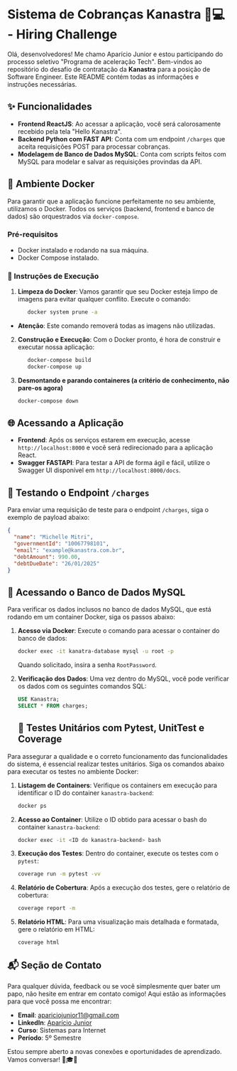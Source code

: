 # Sistema de Cobranças Kanastra 💼💻 - Hiring Challenge

Olá, desenvolvedores! Me chamo Aparício Junior e estou participando do processo seletivo "Programa de aceleração Tech".
Bem-vindos ao repositório do desafio de contratação da **Kanastra** para a posição de Software Engineer.
Este README contém todas as informações e instruções necessárias.

## ✨ Funcionalidades

- **Frontend ReactJS**: Ao acessar a aplicação, você será calorosamente recebido pela tela "Hello Kanastra".
- **Backend Python com FAST API**: Conta com um endpoint `/charges` que aceita requisições POST para processar cobranças.
- **Modelagem de Banco de Dados MySQL**: Conta com scripts feitos com MySQL para modelar e salvar as requisições provindas da API.

## 🐳 Ambiente Docker

Para garantir que a aplicação funcione perfeitamente no seu ambiente, utilizamos o Docker.
Todos os serviços (backend, frontend e banco de dados) são orquestrados via `docker-compose`.

### Pré-requisitos

- Docker instalado e rodando na sua máquina.
- Docker Compose instalado.

### 🚀 Instruções de Execução

1. **Limpeza do Docker**: Vamos garantir que seu Docker esteja limpo de imagens para evitar qualquer conflito.
Execute o comando:
   ```sh
      docker system prune -a
   ```

- **Atenção**: Este comando removerá todas as imagens não utilizadas.

2. **Construção e Execução**: Com o Docker pronto, é hora de construir e executar nossa aplicação:
   ```sh
      docker-compose build
      docker-compose up
   ```

3. **Desmontando e parando containeres (a critério de conhecimento, não pare-os agora)**
   ```sh
   docker-compose down
   ```

## 🌐 Acessando a Aplicação

- **Frontend**: Após os serviços estarem em execução, acesse `http://localhost:8000` e você será redirecionado para a aplicação React.
- **Swagger FASTAPI**: Para testar a API de forma ágil e fácil, utilize o Swagger UI disponível em `http://localhost:8000/docs`.

## 📝 Testando o Endpoint `/charges`

Para enviar uma requisição de teste para o endpoint `/charges`, siga o exemplo de payload abaixo:

```json
{
  "name": "Michelle Mitri",
  "governmentId": "10067798101",
  "email": "example@kanastra.com.br",
  "debtAmount": 990.00,
  "debtDueDate": "26/01/2025"
}
```

## 💾 Acessando o Banco de Dados MySQL

Para verificar os dados inclusos no banco de dados MySQL, que está rodando em um container Docker, siga os passos abaixo:

1. **Acesso via Docker**: Execute o comando para acessar o container do banco de dados:
   ```sh
   docker exec -it kanatra-database mysql -u root -p
   ```
   Quando solicitado, insira a senha `RootPassword`.

2. **Verificação dos Dados**: Uma vez dentro do MySQL, você pode verificar os dados com os seguintes comandos SQL:
   ```sql
   USE Kanastra;
   SELECT * FROM charges;
   ```

   ## 🧪 Testes Unitários com Pytest, UnitTest e Coverage

Para assegurar a qualidade e o correto funcionamento das funcionalidades do sistema, é essencial realizar testes unitários. Siga os comandos abaixo para executar os testes no ambiente Docker:

1. **Listagem de Containers**: Verifique os containers em execução para identificar o ID do container `kanastra-backend`:
   ```sh
   docker ps
   ```

2. **Acesso ao Container**: Utilize o ID obtido para acessar o bash do container `kanastra-backend`:
   ```sh
   docker exec -it <ID do kanastra-backend> bash
   ```

3. **Execução dos Testes**: Dentro do container, execute os testes com o `pytest`:
   ```sh
   coverage run -m pytest -vv
   ```

4. **Relatório de Cobertura**: Após a execução dos testes, gere o relatório de cobertura:
   ```sh
   coverage report -m
   ```

5. **Relatório HTML**: Para uma visualização mais detalhada e formatada, gere o relatório em HTML:
   ```sh
   coverage html
   ```

## 📬 Seção de Contato 

Para qualquer dúvida, feedback ou se você simplesmente quer bater um papo, não hesite em entrar em contato comigo! Aqui estão as informações para que você possa me encontrar:

- **Email**: [apariciojunior11@gmail.com](mailto:apariciojunior11@gmail.com)
- **LinkedIn**: [Aparício Junior](https://www.linkedin.com/in/apariciojunior)
- **Curso**: Sistemas para Internet
- **Período**: 5º Semestre

Estou sempre aberto a novas conexões e oportunidades de aprendizado. Vamos conversar! 💼🎓🚀
